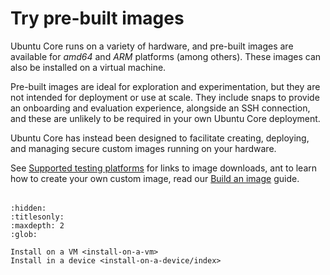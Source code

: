 # Try pre-built images

Ubuntu Core runs on a variety of hardware, and pre-built images are available for _amd64_ and _ARM_ platforms (among others). These images can also be installed on a virtual machine.

Pre-built images are ideal for exploration and experimentation, but they are not intended for deployment or use at scale. They include snaps to provide an onboarding and evaluation experience, alongside an SSH connection, and these are unlikely to be required in your own Ubuntu Core deployment. 

Ubuntu Core has instead been designed to facilitate creating, deploying, and managing secure custom images running on your hardware.

See [Supported testing platforms](/reference/testing-platforms) for links to image downloads, ant to learn how to create your own custom image, read our [Build an image](/tutorials/build-your-first-image/index) guide.

| | |
|:-|:-|


```{toctree}
:hidden:
:titlesonly:
:maxdepth: 2
:glob:

Install on a VM <install-on-a-vm>
Install in a device <install-on-a-device/index>
